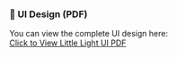 ### 📄 UI Design (PDF)

You can view the complete UI design here:  
[Click to View Little Light UI PDF](https://github.com/esha-sabir/littlelight/blob/main/assets/LittleLight_UI.pdf)
